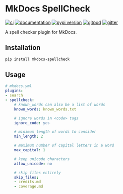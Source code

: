 # MkDocs SpellCheck

[![ci](https://github.com/pawamoy/mkdocs-spellcheck/workflows/ci/badge.svg)](https://github.com/pawamoy/mkdocs-spellcheck/actions?query=workflow%3Aci)
[![documentation](https://img.shields.io/badge/docs-mkdocs%20material-blue.svg?style=flat)](https://pawamoy.github.io/mkdocs-spellcheck/)
[![pypi version](https://img.shields.io/pypi/v/mkdocs-spellcheck.svg)](https://pypi.org/project/mkdocs-spellcheck/)
[![gitpod](https://img.shields.io/badge/gitpod-workspace-blue.svg?style=flat)](https://gitpod.io/#https://github.com/pawamoy/mkdocs-spellcheck)
[![gitter](https://badges.gitter.im/join%20chat.svg)](https://gitter.im/mkdocs-spellcheck/community)

A spell checker plugin for MkDocs.

## Installation

```bash
pip install mkdocs-spellcheck
```

## Usage

```yaml
# mkdocs.yml
plugins:
- search
- spellcheck:
    # known_words can also be a list of words
    known_words: known_words.txt

    # ignore words in <code> tags
    ignore_code: yes

    # minimum length of words to consider
    min_length: 2

    # maximum number of capital letters in a word
    max_capital: 1

    # keep unicode characters
    allow_unicode: no

    # skip files entirely
    skip_files:
    - credits.md
    - coverage.md
```
